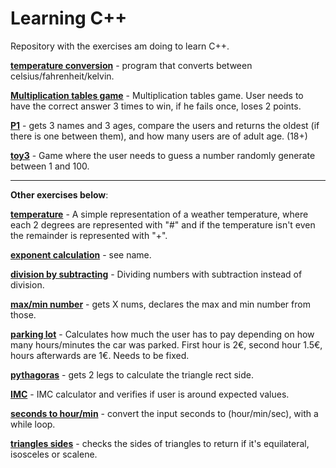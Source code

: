 # Learning C++
Repository with the exercises am doing to learn C++.

[**temperature conversion**](https://github.com/MarcoDSilva/Learning_Cpp/blob/master/temperature_converter.cpp) - program that converts between celsius/fahrenheit/kelvin.

[**Multiplication tables game**](https://github.com/MarcoDSilva/Programming-Course-Exercises/blob/master/multiplication_tables_game.cpp) - Multiplication tables game. User needs to have the correct answer 3 times to win, if he fails once, loses 2 points.

[**P1**](https://github.com/MarcoDSilva/Learning_Cpp/blob/master/p1.cpp) - gets 3 names and 3 ages, compare the users and returns the oldest (if there is one between them), and how many users are of adult age. (18+)

[**toy3**](https://github.com/MarcoDSilva/Learning_Cpp/blob/master/toy3.cpp) - Game where the user needs to guess a number randomly generate between 1 and 100.

-----------------------------------

**Other exercises below**:

[**temperature**](https://github.com/MarcoDSilva/Programming-Course-Exercises/blob/master/temp.cpp) - A simple representation of a weather temperature, where each 2 degrees are represented with "#" and if the temperature isn't even the remainder is represented with "+".

[**exponent calculation**](https://github.com/MarcoDSilva/Learning_Cpp/blob/master/exponent_calc.cpp) - see name.

[**division by subtracting**](https://github.com/MarcoDSilva/Learning_Cpp/blob/master/divisions_by_subtractions.cpp) - Dividing numbers with subtraction instead of division.

[**max/min number**](https://github.com/MarcoDSilva/Learning_Cpp/blob/master/max_min_in_X_nums.cpp) - gets X nums, declares the max and min number from those.

[**parking lot**](https://github.com/MarcoDSilva/Learning_Cpp/blob/master/parking_lot_calc.cpp) - Calculates how much the user has to pay depending on how many hours/minutes the car was parked. First hour is 2€, second hour 1.5€, hours afterwards are 1€. Needs to be fixed.

[**pythagoras**](https://github.com/MarcoDSilva/Programming-Course-Exercises/blob/master/pythagoras.cpp) - gets 2 legs to calculate the triangle rect side.

[**IMC**](https://github.com/MarcoDSilva/Programming-Course-Exercises/blob/master/IMC.cpp) - IMC calculator and verifies if user is around expected values.

[**seconds to hour/min**](https://github.com/MarcoDSilva/Programming-Course-Exercises/blob/master/secs_to_hour.cpp) - convert the input seconds to (hour/min/sec), with a while loop.

[**triangles sides**](https://github.com/MarcoDSilva/Learning_Cpp/blob/master/triangle_sides.cpp) - checks the sides of triangles to return if it's equilateral, isosceles or scalene.
